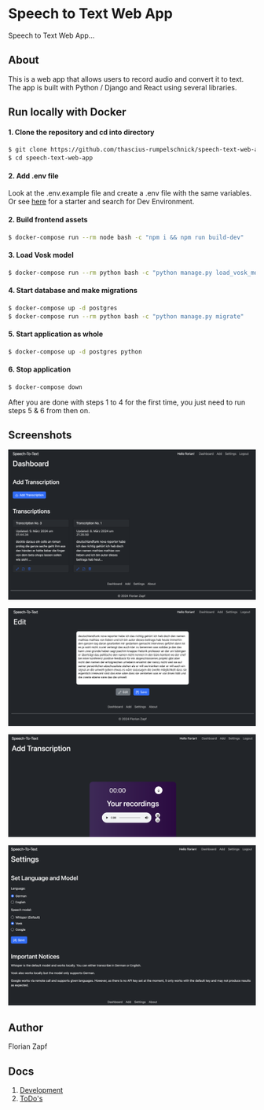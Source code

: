 # Speech to Text Web App

Speech to Text Web App...

## About

This is a web app that allows users to record audio and convert it to text. 
The app is built with Python / Django and React using several libraries.

## Run locally with Docker

#### 1. Clone the repository and cd into directory

```bash
$ git clone https://github.com/thascius-rumpelschnick/speech-text-web-app.git
$ cd speech-text-web-app
```
#### 2. Add .env file

Look at the .env.example file and create a .env file with the same variables.
Or see [here](./docs/todo.md) for a starter and search for Dev Environment.

#### 2. Build frontend assets

```bash
$ docker-compose run --rm node bash -c "npm i && npm run build-dev"
```
#### 3. Load Vosk model

```bash
$ docker-compose run --rm python bash -c "python manage.py load_vosk_model"
```

#### 4. Start database and make migrations

```bash
$ docker-compose up -d postgres
$ docker-compose run --rm python bash -c "python manage.py migrate"
```

#### 5. Start application as whole

```bash
$ docker-compose up -d postgres python
```

#### 6. Stop application

```bash
$ docker-compose down
```

After you are done with steps 1 to 4 for the first time, you just need to run steps 5 & 6 from then on.

## Screenshots

![Dashboard](./docs/image/dashboard.png)

![Dashboard](./docs/image/edit.png)

![Dashboard](./docs/image/add.png)

![Dashboard](./docs/image/settings.png)

## Author

Florian Zapf

## Docs

1. [Development](./docs/development.md)
2. [ToDo's](./docs/todo.md)
